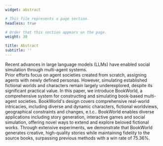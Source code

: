 ```yaml
---
widget: abstract

# This file represents a page section.
headless: true

# Order that this section appears on the page.
weight: 30

title: Abstract
subtitle: ''
---
```

Recent advances in large language models (LLMs) have enabled social simulation through multi-agent systems.  
Prior efforts focus on agent societies created from scratch, assigning agents with newly defined personas.
However, simulating established fictional worlds and characters remain largely underexplored, despite its significant practical value. 
In this paper, we introduce BookWorld, a comprehensive system for constructing and simulating book-based multi-agent societies.
BookWorld's design covers comprehensive real-world intricacies, including diverse and dynamic characters, fictional worldviews, geographical constraints and changes, e.t.c.. 
BookWorld enables diverse applications including story generation, interactive games and social simulation, offering novel ways to extend and explore beloved fictional works. Through extensive experiments, we demonstrate that BookWorld generates creative, high-quality stories while maintaining fidelity to the source books, surpassing previous methods with a win rate of 75.36%. 